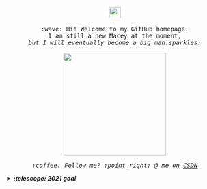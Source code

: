 <p align="center">
  <img src="https://user-images.githubusercontent.com/5679180/79618120-0daffb80-80be-11ea-819e-d2b0fa904d07.gif" width="27px">
  <br><br>
  <samp>
    :wave: Hi! Welcome to my GitHub homepage.
    <br>I am still a new Macey at the moment,
      <br><em>but I will eventually become a big man:sparkles:<br><br>
    <img src="https://i.imgur.com/kdKhgx6.gif" width="240px" align="center">
    <br><br>:coffee: Follow me? :point_right: @ me on <a href="https://blog.csdn.net/qq503465877">CSDN</a>
  </samp>
</p>

<details>
  <summary><b>:telescope: 2021 goal</b></summary>  

  I want to be a real guy ٩(˃̶͈̀௰˂̶͈́)و
</details>
